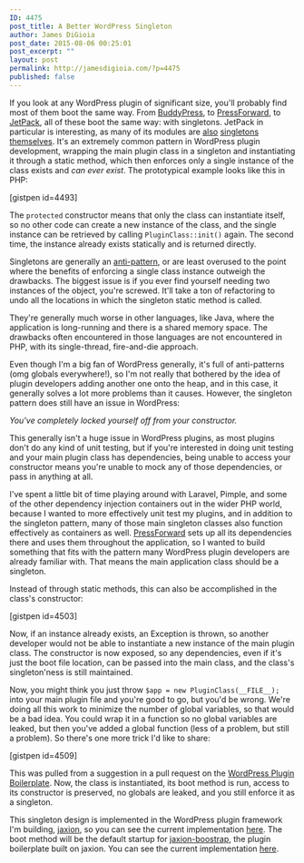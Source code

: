 ```yaml
---
ID: 4475
post_title: A Better WordPress Singleton
author: James DiGioia
post_date: 2015-08-06 00:25:01
post_excerpt: ""
layout: post
permalink: http://jamesdigioia.com/?p=4475
published: false
---
```

If you look at any WordPress plugin of significant size, you'll probably find most of them boot the same way. From [BuddyPress][1], to [PressForward][2], to [JetPack][3], all of these boot the same way: with singletons. JetPack in particular is interesting, as many of its modules are [also][4] [singletons][5] [themselves][6]. It's an extremely common pattern in WordPress plugin development, wrapping the main plugin class in a singleton and instantiating it through a static method, which then enforces only a single instance of the class exists and *can ever exist*. The prototypical example looks like this in PHP:

[gistpen id=4493]

The `protected` constructor means that only the class can instantiate itself, so no other code can create a new instance of the class, and the single instance can be retrieved by calling `PluginClass::init()` again. The second time, the instance already exists statically and is returned directly.

Singletons are generally an [anti-pattern][7], or are least overused to the point where the benefits of enforcing a single class instance outweigh the drawbacks. The biggest issue is if you ever find yourself needing two instances of the object, you're screwed. It'll take a ton of refactoring to undo all the locations in which the singleton static method is called.

They're generally much worse in other languages, like Java, where the application is long-running and there is a shared memory space. The drawbacks often encountered in those languages are not encountered in PHP, with its single-thread, fire-and-die approach.

Even though I'm a big fan of WordPress generally, it's full of anti-patterns (omg globals everywhere!), so I'm not really that bothered by the idea of plugin developers adding another one onto the heap, and in this case, it generally solves a lot more problems than it causes. However, the singleton pattern does still have an issue in WordPress:

*You've completely locked yourself off from your constructor.*

This generally isn't a huge issue in WordPress plugins, as most plugins don't do any kind of unit testing, but if you're interested in doing unit testing and your main plugin class has dependencies, being unable to access your constructor means you're unable to mock any of those dependencies, or pass in anything at all.

I've spent a little bit of time playing around with Laravel, Pimple, and some of the other dependency injection containers out in the wider PHP world, because I wanted to more effectively unit test my plugins, and in addition to the singleton pattern, many of those main singleton classes also function effectively as containers as well. [PressForward][8] sets up all its dependencies there and uses them throughout the application, so I wanted to build something that fits with the pattern many WordPress plugin developers are already familiar with. That means the main application class should be a singleton.

Instead of through static methods, this can also be accomplished in the class's constructor:

[gistpen id=4503]

Now, if an instance already exists, an Exception is thrown, so another developer would not be able to instantiate a new instance of the main plugin class. The constructor is now exposed, so any dependencies, even if it's just the boot file location, can be passed into the main class, and the class's singleton'ness is still maintained.

Now, you might think you just throw `$app = new PluginClass(__FILE__);` into your main plugin file and you're good to go, but you'd be wrong. We're doing all this work to minimize the number of global variables, so that would be a bad idea. You could wrap it in a function so no global variables are leaked, but then you've added a global function (less of a problem, but still a problem). So there's one more trick I'd like to share:

[gistpen id=4509]

This was pulled from a suggestion in a pull request on the [WordPress Plugin Boilerplate][9]. Now, the class is instantiated, its boot method is run, access to its constructor is preserved, no globals are leaked, and you still enforce it as a singleton.

This singleton design is implemented in the WordPress plugin framework I'm building, [jaxion][10], so you can see the current implementation [here][11]. The boot method will be the default startup for [jaxion-boostrap][12], the plugin boilerplate built on jaxion. You can see the current implementation [here][12].

 [1]: https://github.com/buddypress/BuddyPress/blob/master/src/bp-loader.php#L134-L153
 [2]: https://github.com/PressForward/pressforward/blob/master/pressforward.php#L54-L62
 [3]: https://github.com/Automattic/jetpack/blob/master/class.jetpack.php#L291-L307
 [4]: https://github.com/Automattic/jetpack/blob/master/modules/markdown/easy-markdown.php#L54-L58
 [5]: https://github.com/Automattic/jetpack/blob/master/class.jetpack-admin.php#L17-L22
 [6]: https://github.com/Automattic/jetpack/blob/master/modules/custom-post-types/portfolios.php#L21-L29
 [7]: http://stackoverflow.com/questions/12755539/why-is-singleton-considered-an-anti-pattern
 [8]: https://github.com/PressForward/pressforward/blob/master/pressforward.php#L77-L91
 [9]: https://github.com/DevinVinson/WordPress-Plugin-Boilerplate/pull/321
 [10]: https://github.com/intraxia/jaxion
 [11]: https://github.com/intraxia/jaxion/blob/master/src/Core/Application.php
 [12]: https://github.com/intraxia/jaxion-bootstrap/blob/master/plugin-name.php#L34-L38